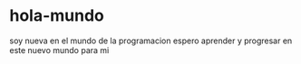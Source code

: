 # hola-mundo
soy nueva en el mundo de la programacion espero aprender y progresar en este nuevo mundo para mi

